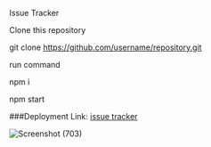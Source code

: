Issue Tracker

Clone this repository

git clone https://github.com/username/repository.git

run command

npm i

npm start

###Deployment Link:  [issue tracker]([https://issue-tracker-68gp.onrender.com/](https://nice-rose-woodpecker-ring.cyclic.cloud/))


![Screenshot (703)](https://github.com/Anuragk-kumar/Issue_tracker_system_coding_ninjas/assets/74180720/337d1baf-dcd0-43f0-80b6-151b29f95a4c)


